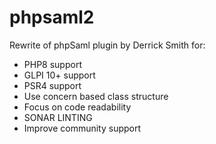 # phpsaml2

Rewrite of phpSaml plugin by Derrick Smith for:
- PHP8 support
- GLPI 10+ support
- PSR4 support
- Use concern based class structure
- Focus on code readability
- SONAR LINTING
- Improve community support


